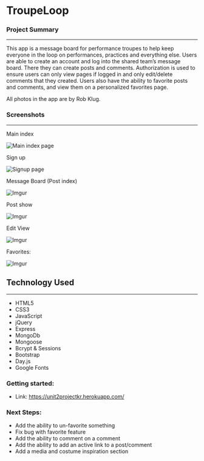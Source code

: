 # TroupeLoop

### Project Summary
---
This app is a message board for performance troupes to help keep everyone in the loop on performances, practices and everything else. Users are able to create an account and log into the shared team’s message board. There they can create posts and comments. Authorization is used to ensure users can only view pages if logged in and only edit/delete comments that they created. Users also have the ability to favorite posts and comments, and view them on a personalized favorites page. 

All photos in the app are by Rob Klug. 

### Screenshots
---
Main index

![Main index page](https://i.imgur.com/SZsWmjH.png)

Sign up

![Signup page](https://i.imgur.com/YKDnfmN.png)

Message Board (Post index)

![Imgur](https://i.imgur.com/6eeIWjE.png)

Post show

![Imgur](https://i.imgur.com/UaTLCZk.png)

Edit View

![Imgur](https://i.imgur.com/3mIyKgt.png)

Favorites: 

![Imgur](https://i.imgur.com/WwovqG5.png)


## Technology Used
---
* HTML5
* CSS3
* JavaScript
* jQuery
* Express
* MongoDb
* Mongoose
* Bcrypt & Sessions
* Bootstrap
* Day.js
* Google Fonts


### Getting started:

* Link: https://unit2projectkr.herokuapp.com/


### Next Steps: 

* Add the ability to un-favorite something
* Fix bug with favorite feature
* Add the ability to comment on a comment
* Add the ability to add an active link to a post/comment
* Add a media and costume inspiration section 